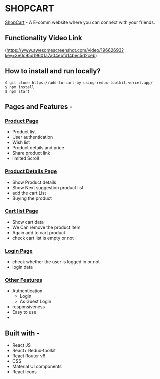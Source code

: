 # SHOPCART

[ShopCart](https://add-to-cart-by-using-redux-toolkit.vercel.app/) - A E-comm website where you can connect with your friends.
## Functionality Video Link
(https://www.awesomescreenshot.com/video/19662693?key=3e0c95d19601a7a04ebfd14bec5d2ceb)


## How to install and run locally?

```
$ git clone https://add-to-cart-by-using-redux-toolkit.vercel.app/
$ npm install
$ npm start
```

## Pages and Features -

### [Product Page](https://add-to-cart-by-using-redux-toolkit.vercel.app/)

- Product list
- User authentication 
- Wish list 
- Product details and price
- Share product link
- limited Scroll

### [Product Details Page](https://add-to-cart-by-using-redux-toolkit.vercel.app/details/2)

- Show Product details
- Show Next suggestion product list
- add the cart List
- Buying the product

### [Cart list Page](https://add-to-cart-by-using-redux-toolkit.vercel.app/cart)

- Show cart data
- We Can remove the product item
- Again add to cart product
- check cart list is empty or not 

### [Login Page](https://add-to-cart-by-using-redux-toolkit.vercel.app/login)

- check whether the user is logged in or not
- login data

### [Other Features](https://add-to-cart-by-using-redux-toolkit.vercel.app/)

- Authentication
  - Login
  - As Guest Login
- responsiveness
- Easy to use
- 

## Built with -

- React JS
- React+ Redux-toolkit
- React Router v6
- CSS
- Material UI components
- React Icons
